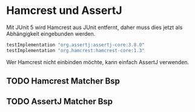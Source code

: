 # Hamcrest und AssertJ

Mit JUnit 5 wird Hamcrest aus JUnit entfernt, daher muss dies jetzt als Abhängigkeit eingebunden werden.

```groovy
testImplementation "org.assertj:assertj-core:3.8.0"
testImplementation "org.hamcrest:hamcrest-core:1.3"

```

Wer Hamcrest nicht einbinden möchte, kann einfach AssertJ verwenden.

## TODO Hamcrest Matcher Bsp
## TODO AssertJ Matcher Bsp
 